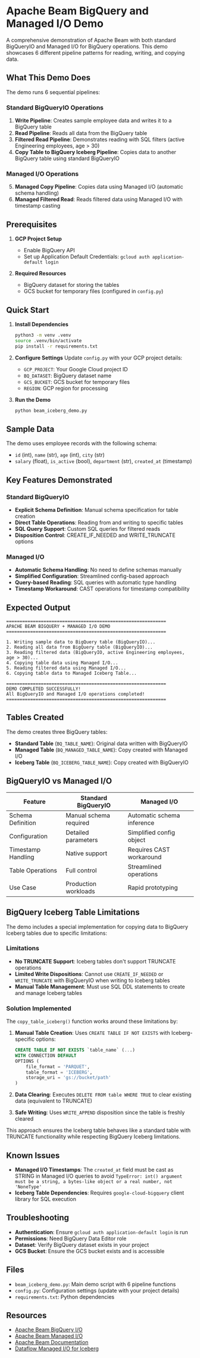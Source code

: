 # Apache Beam BigQuery and Managed I/O Demo

A comprehensive demonstration of Apache Beam with both standard BigQueryIO and Managed I/O for BigQuery operations. This demo showcases 6 different pipeline patterns for reading, writing, and copying data.

## What This Demo Does

The demo runs 6 sequential pipelines:

### Standard BigQueryIO Operations
1. **Write Pipeline**: Creates sample employee data and writes it to a BigQuery table
2. **Read Pipeline**: Reads all data from the BigQuery table
3. **Filtered Read Pipeline**: Demonstrates reading with SQL filters (active Engineering employees, age > 30)
4. **Copy Table to BigQuery Iceberg Pipeline**: Copies data to another BigQuery table using standard BigQueryIO

### Managed I/O Operations
5. **Managed Copy Pipeline**: Copies data using Managed I/O (automatic schema handling)
6. **Managed Filtered Read**: Reads filtered data using Managed I/O with timestamp casting

## Prerequisites

1. **GCP Project Setup**
   - Enable BigQuery API
   - Set up Application Default Credentials: `gcloud auth application-default login`

2. **Required Resources**
   - BigQuery dataset for storing the tables
   - GCS bucket for temporary files (configured in `config.py`)

## Quick Start

1. **Install Dependencies**
   ```bash
   python3 -m venv .venv
   source .venv/bin/activate
   pip install -r requirements.txt
   ```

2. **Configure Settings**
   Update `config.py` with your GCP project details:
   - `GCP_PROJECT`: Your Google Cloud project ID
   - `BQ_DATASET`: BigQuery dataset name
   - `GCS_BUCKET`: GCS bucket for temporary files
   - `REGION`: GCP region for processing

3. **Run the Demo**
   ```bash
   python beam_iceberg_demo.py
   ```

## Sample Data

The demo uses employee records with the following schema:
- `id` (int), `name` (str), `age` (int), `city` (str)
- `salary` (float), `is_active` (bool), `department` (str), `created_at` (timestamp)

## Key Features Demonstrated

### Standard BigQueryIO
- **Explicit Schema Definition**: Manual schema specification for table creation
- **Direct Table Operations**: Reading from and writing to specific tables
- **SQL Query Support**: Custom SQL queries for filtered reads
- **Disposition Control**: CREATE_IF_NEEDED and WRITE_TRUNCATE options

### Managed I/O
- **Automatic Schema Handling**: No need to define schemas manually
- **Simplified Configuration**: Streamlined config-based approach
- **Query-based Reading**: SQL queries with automatic type handling
- **Timestamp Workaround**: CAST operations for timestamp compatibility

## Expected Output

```
============================================================
APACHE BEAM BIGQUERY + MANAGED I/O DEMO
============================================================

1. Writing sample data to BigQuery table (BigQueryIO)...
2. Reading all data from BigQuery table (BigQueryIO)...
3. Reading filtered data (BigQueryIO, active Engineering employees, age > 30)...
4. Copying table data using Managed I/O...
5. Reading filtered data using Managed I/O...
6. Copying table data to Managed Iceberg Table...

============================================================
DEMO COMPLETED SUCCESSFULLY!
All BigQueryIO and Managed I/O operations completed!
============================================================
```

## Tables Created

The demo creates three BigQuery tables:
- **Standard Table** (`BQ_TABLE_NAME`): Original data written with BigQueryIO
- **Managed Table** (`BQ_MANAGED_TABLE_NAME`): Copy created with Managed I/O
- **Iceberg Table** (`BQ_ICEBERG_TABLE_NAME`): Copy created with BigQueryIO

## BigQueryIO vs Managed I/O

| Feature | Standard BigQueryIO | Managed I/O |
|---------|-------------------|-------------|
| Schema Definition | Manual schema required | Automatic schema inference |
| Configuration | Detailed parameters | Simplified config object |
| Timestamp Handling | Native support | Requires CAST workaround |
| Table Operations | Full control | Streamlined operations |
| Use Case | Production workloads | Rapid prototyping |

## BigQuery Iceberg Table Limitations

The demo includes a special implementation for copying data to BigQuery Iceberg tables due to specific limitations:

### Limitations
- **No TRUNCATE Support**: Iceberg tables don't support TRUNCATE operations
- **Limited Write Dispositions**: Cannot use `CREATE_IF_NEEDED` or `WRITE_TRUNCATE` with BigQueryIO when writing to Iceberg tables
- **Manual Table Management**: Must use SQL DDL statements to create and manage Iceberg tables

### Solution Implemented
The `copy_table_iceberg()` function works around these limitations by:

1. **Manual Table Creation**: Uses `CREATE TABLE IF NOT EXISTS` with Iceberg-specific options:
   ```sql
   CREATE TABLE IF NOT EXISTS `table_name` (...)
   WITH CONNECTION DEFAULT
   OPTIONS (
       file_format = 'PARQUET',
       table_format = 'ICEBERG',
       storage_uri = 'gs://bucket/path'
   )
   ```

2. **Data Clearing**: Executes `DELETE FROM table WHERE TRUE` to clear existing data (equivalent to TRUNCATE)

3. **Safe Writing**: Uses `WRITE_APPEND` disposition since the table is freshly cleared

This approach ensures the Iceberg table behaves like a standard table with TRUNCATE functionality while respecting BigQuery Iceberg limitations.

## Known Issues

- **Managed I/O Timestamps**: The `created_at` field must be cast as STRING in Managed I/O queries to avoid `TypeError: int() argument must be a string, a bytes-like object or a real number, not 'NoneType'`
- **Iceberg Table Dependencies**: Requires `google-cloud-bigquery` client library for SQL execution

## Troubleshooting

- **Authentication**: Ensure `gcloud auth application-default login` is run
- **Permissions**: Need BigQuery Data Editor role
- **Dataset**: Verify BigQuery dataset exists in your project
- **GCS Bucket**: Ensure the GCS bucket exists and is accessible

## Files

- `beam_iceberg_demo.py`: Main demo script with 6 pipeline functions
- `config.py`: Configuration settings (update with your project details)
- `requirements.txt`: Python dependencies

## Resources

- [Apache Beam BigQuery I/O](https://beam.apache.org/documentation/io/built-in/google-bigquery/)
- [Apache Beam Managed I/O](https://beam.apache.org/documentation/io/managed/)
- [Apache Beam Documentation](https://beam.apache.org/documentation/)
- [Dataflow Managed I/O for Iceberg](https://cloud.google.com/dataflow/docs/guides/managed-io-iceberg)
